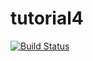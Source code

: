 # tutorial4
[![Build Status](https://travis-ci.org/matthewnickson22/tutorial4.svg?branch=master)](https://travis-ci.org/matthewnickson22/tutorial4)
